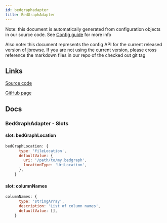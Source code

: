 ```yaml
---
id: bedgraphadapter
title: BedGraphAdapter
---
```


Note: this document is automatically generated from configuration objects in our
source code. See [Config guide](/docs/config_guide) for more info

Also note: this document represents the config API for the current released
version of jbrowse. If you are not using the current version, please cross
reference the markdown files in our repo of the checked out git tag

## Links

[Source code](https://github.com/GMOD/jbrowse-components/blob/main/plugins/bed/src/BedGraphAdapter/configSchema.ts)

[GitHub page](https://github.com/GMOD/jbrowse-components/tree/main/website/docs/config/BedGraphAdapter.md)

## Docs

### BedGraphAdapter - Slots

#### slot: bedGraphLocation

```js
bedGraphLocation: {
      type: 'fileLocation',
      defaultValue: {
        uri: '/path/to/my.bedgraph',
        locationType: 'UriLocation',
      },
    }
```

#### slot: columnNames

```js
columnNames: {
      type: 'stringArray',
      description: 'List of column names',
      defaultValue: [],
    }
```
